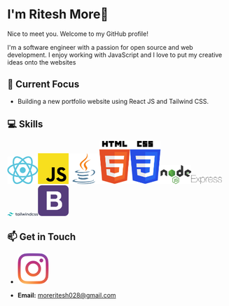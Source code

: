 # I'm Ritesh More👋
Nice to meet you.
Welcome to my GitHub profile!

I'm a software engineer with a passion for open source and web development.
I enjoy working with JavaScript and I love to put my creative ideas onto the websites 


## 🚀 Current Focus
- Building a new portfolio website using React JS and Tailwind CSS.


## 💻 Skills

<img src="https://raw.githubusercontent.com/moarray28/moarray28/main/images/logo_dark.svg" alt="React JS" title="React JS" width=70 background="white"><img src="https://raw.githubusercontent.com/moarray28/moarray28/main/images/javascript.svg" alt="Javascript" title="Javascript" width=70><img src="https://raw.githubusercontent.com/moarray28/moarray28/main/images/java-icon.svg" alt="Java" title="Java" width=70><img src="https://raw.githubusercontent.com/moarray28/moarray28/main/images/html.svg" alt="HTML" title="HTML" width=70><img src="https://raw.githubusercontent.com/moarray28/moarray28/main/images/css.svg" alt="CSS" title="CSS" width=70><img src="https://raw.githubusercontent.com/moarray28/moarray28/main/images/nodejs.svg" alt="Node JS" title="Node JS" width=70><img src="https://raw.githubusercontent.com/moarray28/moarray28/main/images/express.svg" alt="Express JS" title="Express JS"  width=70><img src="https://raw.githubusercontent.com/moarray28/moarray28/main/images/tailwindcss.svg" alt="Tailwind CSS" title="Tailwind CSS" width=70><img src="https://raw.githubusercontent.com/moarray28/moarray28/main/images/bootstrap.svg" alt="Bootstrap" title="Bootstrap" width=70>





## 📫 Get in Touch
- <img src="https://raw.githubusercontent.com/moarray28/moarray28/main/images/instagram-icon.svg" alt="Instagram" link="https://www.instagram.com/moarray/" title="Instagram" width=70> 

- **Email:** moreritesh028@gmail.com


 

<!--
**moarray28/moarray28** is a ✨ _special_ ✨ repository because its `README.md` (this file) appears on your GitHub profile.

Here are some ideas to get you started:


- ![JavaScript](./assets/logos/javascript.svg)
- ![TypeScript](./assets/logos/typescript.svg)
- ![Python](./assets/logos/python.svg)
- ![React](./assets/logos/react.svg)
- ![Node.js](./assets/logos/nodejs.svg)

- 🔭 I’m currently working on ...
- 🌱 I’m currently learning ...
- 👯 I’m looking to collaborate on ...
- 🤔 I’m looking for help with ...
- 💬 Ask me about ...
- 📫 How to reach me: ...
- 😄 Pronouns: ...
- ⚡ Fun fact: ...
-->

